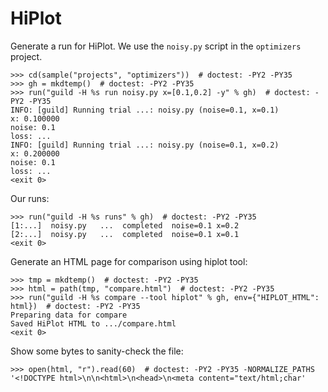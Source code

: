 # HiPlot

Generate a run for HiPlot. We use the `noisy.py` script in the
`optimizers` project.

    >>> cd(sample("projects", "optimizers"))  # doctest: -PY2 -PY35
    >>> gh = mkdtemp()  # doctest: -PY2 -PY35
    >>> run("guild -H %s run noisy.py x=[0.1,0.2] -y" % gh)  # doctest: -PY2 -PY35
    INFO: [guild] Running trial ...: noisy.py (noise=0.1, x=0.1)
    x: 0.100000
    noise: 0.1
    loss: ...
    INFO: [guild] Running trial ...: noisy.py (noise=0.1, x=0.2)
    x: 0.200000
    noise: 0.1
    loss: ...
    <exit 0>

Our runs:

    >>> run("guild -H %s runs" % gh)  # doctest: -PY2 -PY35
    [1:...]  noisy.py   ...  completed  noise=0.1 x=0.2
    [2:...]  noisy.py   ...  completed  noise=0.1 x=0.1
    <exit 0>

Generate an HTML page for comparison using hiplot tool:

    >>> tmp = mkdtemp()  # doctest: -PY2 -PY35
    >>> html = path(tmp, "compare.html")  # doctest: -PY2 -PY35
    >>> run("guild -H %s compare --tool hiplot" % gh, env={"HIPLOT_HTML": html})  # doctest: -PY2 -PY35
    Preparing data for compare
    Saved HiPlot HTML to .../compare.html
    <exit 0>

Show some bytes to sanity-check the file:

    >>> open(html, "r").read(60)  # doctest: -PY2 -PY35 -NORMALIZE_PATHS
    '<!DOCTYPE html>\n\n<html>\n<head>\n<meta content="text/html;char'
